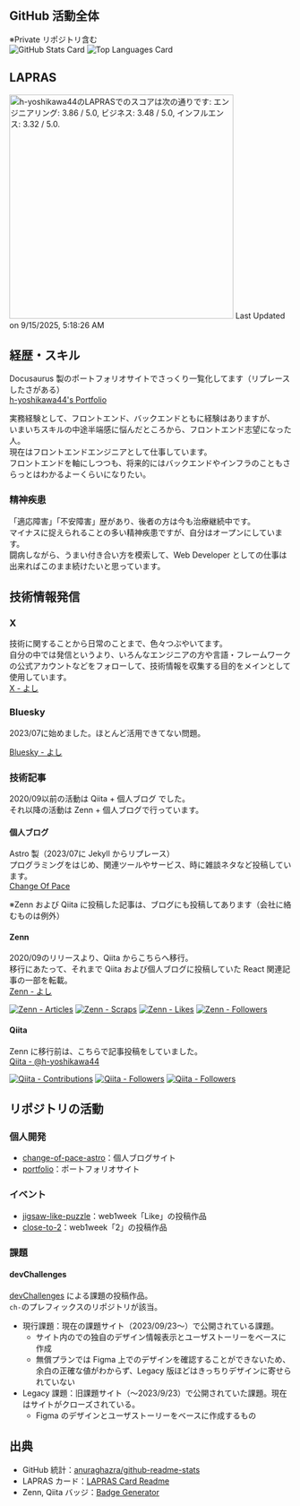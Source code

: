 ## GitHub 活動全体
※Private リポジトリ含む  
![GitHub Stats Card](https://github-readme-stats.vercel.app/api?username=h-yoshikawa44&count_private=true&show_icons=true&theme=apprentice)
![Top Languages Card](https://github-readme-stats.vercel.app/api/top-langs/?username=h-yoshikawa44&layout=compact&theme=apprentice)

## LAPRAS
<!--START_SECTION:lapras-card-->
<p ><a href="https://lapras.com/public/h-yoshikawa44" target="_blank" rel="noopener noreferrer"><img alt="h-yoshikawa44のLAPRASでのスコアは次の通りです: エンジニアリング: 3.86 / 5.0, ビジネス: 3.48 / 5.0, インフルエンス: 3.32 / 5.0." src="https://lapras-card-generator.vercel.app/api/svg?e=3.86&b=3.48&i=3.32&b1=%23232323&b2=%236d6d6d&i1=%23212121&i2=%23818181&l=ja" width="400" ></a>  
Last Updated on 9/15/2025, 5:18:26 AM</p>
<!--END_SECTION:lapras-card-->

## 経歴・スキル
Docusaurus 製のポートフォリオサイトでさっくり一覧化してます（リプレースしたさがある）  
[h-yoshikawa44's Portfolio](https://h-yoshikawa44.com/)

実務経験として、フロントエンド、バックエンドともに経験はありますが、  
いまいちスキルの中途半端感に悩んだところから、フロントエンド志望になった人。  
現在はフロントエンドエンジニアとして仕事しています。  
フロントエンドを軸にしつつも、将来的にはバックエンドやインフラのこともさらっとはわかるよーくらいになりたい。

### 精神疾患
「適応障害」「不安障害」歴があり、後者の方は今も治療継続中です。  
マイナスに捉えられることの多い精神疾患ですが、自分はオープンにしています。  
闘病しながら、うまい付き合い方を模索して、Web Developer としての仕事は出来ればこのまま続けたいと思っています。

## 技術情報発信
### X
技術に関することから日常のことまで、色々つぶやいてます。  
自分の中では発信というより、いろんなエンジニアの方や言語・フレームワークの公式アカウントなどをフォローして、技術情報を収集する目的をメインとして使用しています。   
[X - よし](https://x.com/yoshi44_lion)

### Bluesky
2023/07に始めました。ほとんど活用できてない問題。

[Bluesky - よし](https://bsky.app/profile/h-yoshikawa44.bsky.social)

### 技術記事
2020/09以前の活動は Qiita + 個人ブログ でした。  
それ以降の活動は Zenn + 個人ブログで行っています。

#### 個人ブログ
Astro 製（2023/07に Jekyll からリプレース）  
プログラミングをはじめ、関連ツールやサービス、時に雑談ネタなど投稿しています。  
[Change Of Pace](https://changeofpace.site/)
  
※Zenn および Qiita に投稿した記事は、ブログにも投稿してあります（会社に絡むものは例外）

#### Zenn
2020/09のリリースより、Qiita からこちらへ移行。  
移行にあたって、それまで Qiita および個人ブログに投稿していた React 関連記事の一部を転載。  
[Zenn - よし](https://zenn.dev/h_yoshikawa0724)

[![Zenn - Articles](https://badgen.org/img/zenn/h_yoshikawa0724/articles?style=plastic)](https://zenn.dev/h_yoshikawa0724)
[![Zenn - Scraps](https://badgen.org/img/zenn/h_yoshikawa0724/scraps?style=plastic)](https://zenn.dev/h_yoshikawa0724?tab=scraps)
[![Zenn - Likes](https://badgen.org/img/zenn/h_yoshikawa0724/likes?style=plastic)](https://zenn.dev/h_yoshikawa0724)
[![Zenn - Followers](https://badgen.org/img/zenn/h_yoshikawa0724/followers?style=plastic)](https://zenn.dev/h_yoshikawa0724)

#### Qiita
Zenn に移行前は、こちらで記事投稿をしていました。  
[Qiita - @h-yoshikawa44](https://qiita.com/h-yoshikawa44)  

[![Qiita - Contributions](https://badgen.org/img/qiita/h-yoshikawa44/contributions?style=plastic)](https://qiita.com/h-yoshikawa44)
[![Qiita - Followers](https://badgen.org/img/qiita/h-yoshikawa44/followers?style=plastic)](https://qiita.com/h-yoshikawa44)
[![Qiita - Followers](https://badgen.org/img/qiita/h-yoshikawa44/followers?style=plastic)](https://qiita.com/h-yoshikawa44)

## リポジトリの活動
### 個人開発
- [change-of-pace-astro](https://github.com/h-yoshikawa44/change-of-pace-astro)：個人ブログサイト
- [portfolio](https://github.com/h-yoshikawa44/portfolio)：ポートフォリオサイト

### イベント
- [jigsaw-like-puzzle](https://github.com/h-yoshikawa44/jigsaw-like-puzzle)：web1week「Like」の投稿作品
- [close-to-2](https://github.com/h-yoshikawa44/close-to-2)：web1week「2」の投稿作品

### 課題
#### devChallenges
[devChallenges](https://devchallenges.io/) による課題の投稿作品。  
`ch-`のプレフィックスのリポジトリが該当。

- 現行課題：現在の課題サイト（2023/09/23～）で公開されている課題。
  - サイト内のでの独自のデザイン情報表示とユーザストーリーをベースに作成
  - 無償プランでは Figma 上でのデザインを確認することができないため、余白の正確な値がわからず、Legacy 版ほどはきっちりデザインに寄せられていない
- Legacy 課題：旧課題サイト（～2023/9/23）で公開されていた課題。現在はサイトがクローズされている。
  - Figma のデザインとユーザストーリーをベースに作成するもの

## 出典
- GitHub 統計：[anuraghazra/github-readme-stats](https://github.com/anuraghazra/github-readme-stats)
- LAPRAS カード：[LAPRAS Card Readme](https://github.com/marketplace/actions/lapras-card-readme)
- Zenn, Qiita バッジ：[Badge Generator](https://badgen.org/)
